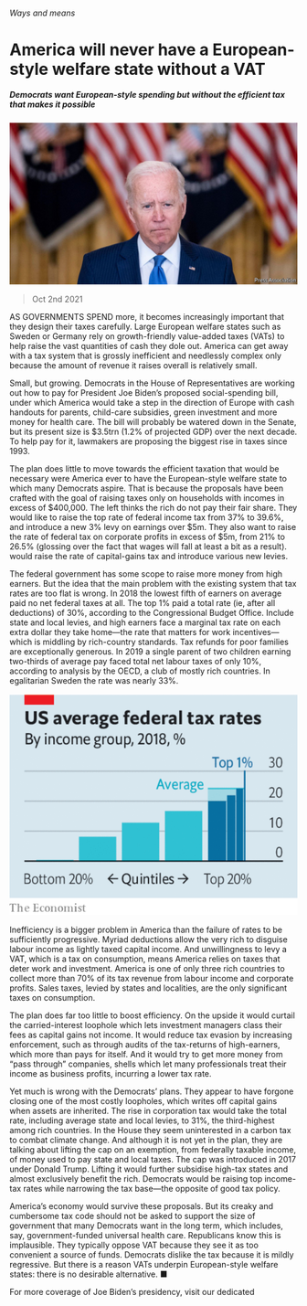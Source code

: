 ###### Ways and means

# America will never have a European-style welfare state without a VAT 

##### Democrats want European-style spending but without the efficient tax that makes it possible 

![image](images/20211002_ldp501.jpg) 

> Oct 2nd 2021 

AS GOVERNMENTS SPEND more, it becomes increasingly important that they design their taxes carefully. Large European welfare states such as Sweden or Germany rely on growth-friendly value-added taxes (VATs) to help raise the vast quantities of cash they dole out. America can get away with a tax system that is grossly inefficient and needlessly complex only because the amount of revenue it raises overall is relatively small.

Small, but growing. Democrats in the House of Representatives are working out how to pay for President Joe Biden’s proposed social-spending bill, under which America would take a step in the direction of Europe with cash handouts for parents, child-care subsidies, green investment and more money for health care. The bill will probably be watered down in the Senate, but its present size is $3.5trn (1.2% of projected GDP) over the next decade. To help pay for it, lawmakers are proposing the biggest rise in taxes since 1993.


The plan does little to move towards the efficient taxation that would be necessary were America ever to have the European-style welfare state to which many Democrats aspire. That is because the proposals have been crafted with the goal of raising taxes only on households with incomes in excess of $400,000. The left thinks the rich do not pay their fair share. They would like to raise the top rate of federal income tax from 37% to 39.6%, and introduce a new 3% levy on earnings over $5m. They also want to raise the rate of federal tax on corporate profits in excess of $5m, from 21% to 26.5% (glossing over the fact that wages will fall at least a bit as a result).  would raise the rate of capital-gains tax and introduce various new levies.

The federal government has some scope to raise more money from high earners. But the idea that the main problem with the existing system that tax rates are too flat is wrong. In 2018 the lowest fifth of earners on average paid no net federal taxes at all. The top 1% paid a total rate (ie, after all deductions) of 30%, according to the Congressional Budget Office. Include state and local levies, and high earners face a marginal tax rate on each extra dollar they take home—the rate that matters for work incentives—which is middling by rich-country standards. Tax refunds for poor families are exceptionally generous. In 2019 a single parent of two children earning two-thirds of average pay faced total net labour taxes of only 10%, according to analysis by the OECD, a club of mostly rich countries. In egalitarian Sweden the rate was nearly 33%.

![image](images/20211002_LDC510.png) 


Inefficiency is a bigger problem in America than the failure of rates to be sufficiently progressive. Myriad deductions allow the very rich to disguise labour income as lightly taxed capital income. And unwillingness to levy a VAT, which is a tax on consumption, means America relies on taxes that deter work and investment. America is one of only three rich countries to collect more than 70% of its tax revenue from labour income and corporate profits. Sales taxes, levied by states and localities, are the only significant taxes on consumption.

The plan does far too little to boost efficiency. On the upside it would curtail the carried-interest loophole which lets investment managers class their fees as capital gains not income. It would reduce tax evasion by increasing enforcement, such as through audits of the tax-returns of high-earners, which more than pays for itself. And it would try to get more money from “pass through” companies, shells which let many professionals treat their income as business profits, incurring a lower tax rate.

Yet much is wrong with the Democrats’ plans. They appear to have forgone closing one of the most costly loopholes, which writes off capital gains when assets are inherited. The rise in corporation tax would take the total rate, including average state and local levies, to 31%, the third-highest among rich countries. In the House they seem uninterested in a carbon tax to combat climate change. And although it is not yet in the plan, they are talking about lifting the cap on an exemption, from federally taxable income, of money used to pay state and local taxes. The cap was introduced in 2017 under Donald Trump. Lifting it would further subsidise high-tax states and almost exclusively benefit the rich. Democrats would be raising top income-tax rates while narrowing the tax base—the opposite of good tax policy.

America’s economy would survive these proposals. But its creaky and cumbersome tax code should not be asked to support the size of government that many Democrats want in the long term, which includes, say, government-funded universal health care. Republicans know this is implausible. They typically oppose VAT because they see it as too convenient a source of funds. Democrats dislike the tax because it is mildly regressive. But there is a reason VATs underpin European-style welfare states: there is no desirable alternative. ■

For more coverage of Joe Biden’s presidency, visit our dedicated 

